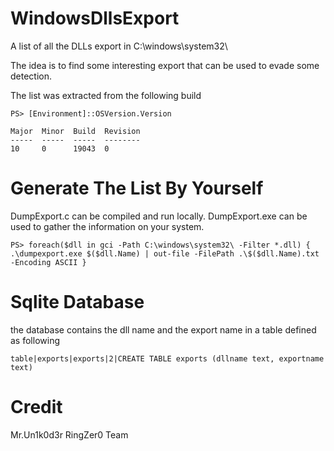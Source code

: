 # WindowsDllsExport
A list of all the DLLs export in C:\windows\system32\

The idea is to find some interesting export that can be used to evade some detection.

The list was extracted from the following build

```
PS> [Environment]::OSVersion.Version

Major  Minor  Build  Revision
-----  -----  -----  --------
10     0      19043  0
```

# Generate The List By Yourself

DumpExport.c can be compiled and run locally.
DumpExport.exe can be used to gather the information on your system.

```
PS> foreach($dll in gci -Path C:\windows\system32\ -Filter *.dll) { .\dumpexport.exe $($dll.Name) | out-file -FilePath .\$($dll.Name).txt -Encoding ASCII }
```

# Sqlite Database 
the database contains the dll name and the export name in a table defined as following

`table|exports|exports|2|CREATE TABLE exports (dllname text, exportname text)`


# Credit
Mr.Un1k0d3r RingZer0 Team
